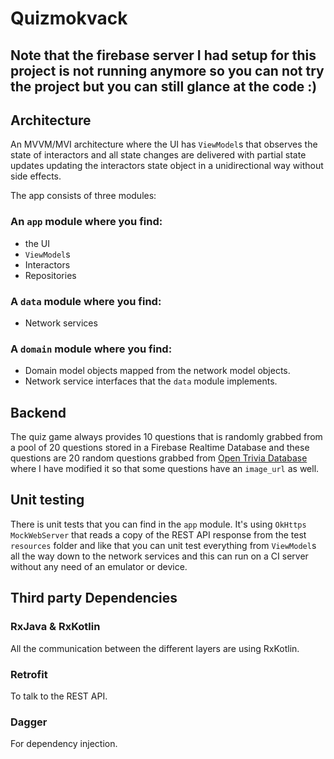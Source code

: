 # Quizmokvack

## Note that the firebase server I had setup for this project is not running anymore so you can not try the project but you can still glance at the code :)

## Architecture
An MVVM/MVI architecture where the UI has `ViewModel`s that observes the state of interactors and all state changes are delivered with partial state updates updating the interactors state object in a unidirectional way without side effects.

The app consists of three modules:

### An `app` module where you find:
* the UI
* `ViewModel`s
* Interactors
* Repositories

### A `data` module where you find:
* Network services

### A `domain` module where you find:
* Domain model objects mapped from the network model objects.
* Network service interfaces that the `data` module implements.

## Backend
The quiz game always provides 10 questions that is randomly grabbed from a pool of 20 questions stored
in a Firebase Realtime Database and these questions are 20 random questions grabbed from [Open Trivia Database](https://opentdb.com/api_config.php)
where I have modified it so that some questions have an `image_url` as well.

## Unit testing
There is unit tests that you can find in the `app` module. It's using `OkHttps` `MockWebServer` that
reads a copy of the REST API response from the test `resources` folder and like that you can unit test
everything from `ViewModel`s all the way down to the network services and this can run on a CI server
without any need of an emulator or device.

## Third party Dependencies
### RxJava & RxKotlin
All the communication between the different layers are using RxKotlin.

### Retrofit
To talk to the REST API.

### Dagger
For dependency injection.
